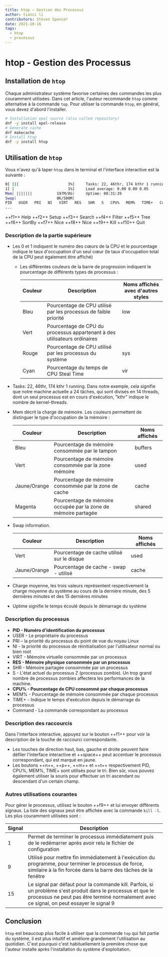 ```yaml
---
title: htop — Gestion des Processus
author: tianci li
contributors: Steven Spencer
date: 2021-10-16
tags:
  - htop
  - processus
---
```


# htop - Gestion des Processus

## Installation de `htop`

Chaque administrateur système favorise certaines des commandes les plus couramment utilisées. Dans cet article, l'auteur recommande `htop` comme alternative à la commande `top`. Pour utiliser la commande `htop`, en général, vous devez d'abord l'installer.

``` bash
# Installation epel source (also called repository)
dnf -y install epel-release
# Generate cache
dnf makecache
# Install htop
dnf -y install htop
```

## Utilisation de `htop`

Vous n'avez qu'à taper `htop` dans le terminal et l'interface interactive est la suivante :

```bash
0[ |||                      3%]     Tasks: 22, 46thr, 174 kthr 1 running
1[ |                        1%]     Load average: 0.00 0.00 0.05
Mem[ |||||||           197M/8G]     Uptime: 00:31:39
Swap[                  0K/500M]
PID   USER   PRI   NI   VIRT   RES   SHR   S   CPU%   MEM%   TIME+   Command(merged)
...
```

++f1++ Help ++f2++ Setup ++f3++ Search ++f4++ Filter ++f5++ Tree ++f6++ SortBy ++f7++ Nice ++f8++ Nice ++f9++ Kill ++f10++ Quit

### Description de la partie supérieure

* Les 0 et 1 indiquent le numéro des cœurs de la CPU et le pourcentage indique le taux d'occupation d'un seul cœur (le taux d'occupation total de la CPU peut également être affiché)
    * Les différentes couleurs de la barre de progression indiquent le pourcentage de différents types de processus :

        | Couleur | Description                                                               | Noms affichés avec d'autres styles |
        | ------- | ------------------------------------------------------------------------- | ---------------------------------- |
        | Bleu    | Pourcentage de CPU utilisé par les processus de faible priorité           | low                                |
        | Vert    | Pourcentage de CPU du processus appartenant à des utilisateurs ordinaires |                                    |
        | Rouge   | Pourcentage de CPU utilisé par les processus du système                   | sys                                |
        | Cyan    | Pourcentage du temps de CPU Steal Time                                    | vir                                |

* Tasks: 22, 46thr, 174 kthr 1 running. Dans notre exemple, cela signifie que notre machine actuelle a 24 tâches, qui sont divisés en 14 threads, dont un seul processus est en cours d'exécution, "kthr" indique le nombre de kernel-threads.
* Mem décrit la charge de mémoire. Les couleurs permettent de distinguer le type d'occupation de la mémoire :

   | Couleur      | Description                                                    | Noms affichés |
   | ------------ | -------------------------------------------------------------- | ------------- |
   | Bleu         | Pourcentage de mémoire consommée par le tampon                 | buffers       |
   | Vert         | Pourcentage de mémoire consommée par la zone mémoire           | used          |
   | Jaune/Orange | Pourcentage de mémoire consommée par la zone de cache          | cache         |
   | Magenta      | Pourcentage de mémoire occupée par la zone de mémoire partagée | shared        |

* Swap information.

   | Couleur      | Description                                | Noms affichés |
   | ------------ | ------------------------------------------ | ------------- |
   | Vert         | Pourcentage de cache utilisé sur le disque | used          |
   | Jaune/Orange | Pourcentage de cache - swap - utilisé      | cache         |

* Charge moyenne, les trois valeurs représentent respectivement la charge moyenne du système au cours de la dernière minute, des 5 dernières minutes et des 15 dernières minutes
* Uptime signifie le temps écoulé depuis le démarrage du système

### Description du processus

* **PID - Numéro d'identification du processus**
* USER - Le propriétaire du processus
* PRI – la priorité du processus du point de vue du noyau Linux
* NI - la priorité du processus de réinitialisation par l'utilisateur normal ou bien root
* VIRT - Mémoire virtuelle consommée par un processus
* **RES - Mémoire physique consommée par un processus**
* SHR - Mémoire partagée consommée par un processus
* S - L'état actuel du processus Z (processus zombie). Un trop grand nombre de processus zombies affectera les performances de la machine.
* **CPU% - Pourcentage de CPU consommé par chaque processus**
* MEM% - Pourcentage de mémoire consommée par chaque processus
* TIME+ - Indique le temps d'exécution depuis le démarrage du processus
* Command - La commande correspondant au processus

### Description des raccourcis

Dans l'interface interactive, appuyez sur le bouton ++f1++ pour voir la description de la touche de raccourci correspondante.

* Les touches de direction haut, bas, gauche et droite peuvent faire défiler l'interface interactive et ++space++ peut accentuer le processus correspondant, qui est marqué en jaune.
* Les boutons ++n++, ++p++, ++m++ et ++t++ respectivement PID, CPU%, MEM%, TIME+ sont utilisés pour le tri. Bien sûr, vous pouvez également utiliser la souris pour effectuer un tri ascendant ou descendant d'un certain champ.

### Autres utilisations courantes

Pour gérer le processus, utilisez le bouton ++f9++ et lui envoyer différents signaux. La liste des signaux peut être affichée avec la commande `kill -l`. Les plus couramment utilisées sont :

| Signal | Description                                                                                                                                                                                              |
| ------ | -------------------------------------------------------------------------------------------------------------------------------------------------------------------------------------------------------- |
| 1      | Permet de terminer le processus immédiatement puis de le redémarrer après avoir relu le fichier de configuration                                                                                         |
| 9      | Utilisé pour mettre fin immédiatement à l'exécution du programme, pour terminer le processus de force, similaire à la fin forcée dans la barre des tâches de la fenêtre                                  |
| 15     | Le signal par défaut pour la commande kill. Parfois, si un problème s'est produit dans le processus et que le processus ne peut pas être terminé normalement avec ce signal, on peut essayer le signal 9 |

## Conclusion

`htop` est beaucoup plus facile à utiliser que la commande `top` qui fait partie du système, il est plus intuitif et améliore grandement l'utilisation au quotidien. C'est pourquoi c'est habituellement la première chose que l'auteur installe après l'installation du système d'exploitation.
